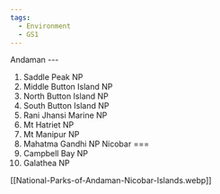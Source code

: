 ```yaml
---
tags:
  - Environment
  - GS1
---
```

Andaman ---
1. Saddle Peak NP
2. Middle Button Island NP
3. North Button Island NP
4. South Button Island NP
5. Rani Jhansi Marine NP
6. Mt Hatriet NP
7. Mt Manipur NP
8. Mahatma Gandhi NP
Nicobar ===
9. Campbell Bay NP 
10. Galathea NP

[[National-Parks-of-Andaman-Nicobar-Islands.webp]]